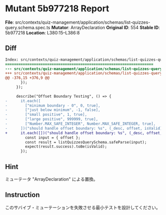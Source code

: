 # Mutant 5b977218 Report

**File**: src/contexts/quiz-management/application/schemas/list-quizzes-query.schema.spec.ts
**Mutator**: ArrayDeclaration
**Original ID**: 554
**Stable ID**: 5b977218
**Location**: L380:15–L386:8

## Diff

```diff
Index: src/contexts/quiz-management/application/schemas/list-quizzes-query.schema.spec.ts
===================================================================
--- src/contexts/quiz-management/application/schemas/list-quizzes-query.schema.spec.ts	original
+++ src/contexts/quiz-management/application/schemas/list-quizzes-query.schema.spec.ts	mutated #554
@@ -376,15 +376,9 @@
       });
     });
 
     describe("Offset Boundary Testing", () => {
-      it.each([
-        ["minimum boundary - 0", 0, true],
-        ["just below minimum", -1, false],
-        ["small positive", 1, true],
-        ["large positive", 999999, true],
-        ["Number.MAX_SAFE_INTEGER", Number.MAX_SAFE_INTEGER, true],
-      ])("should handle offset boundary: %s", (_desc, offset, isValid) => {
+      it.each([])("should handle offset boundary: %s", (_desc, offset, isValid) => {
         const input = { offset };
         const result = listQuizzesQuerySchema.safeParse(input);
         expect(result.success).toBe(isValid);
       });
```

## Hint

ミューテータ "ArrayDeclaration" による置換。

## Instruction

このサバイブ・ミューテーションを失敗させる最小テストを設計してください。
